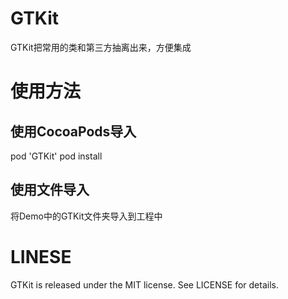 # GTKit
GTKit把常用的类和第三方抽离出来，方便集成

# 使用方法
## 使用CocoaPods导入
pod 'GTKit'
pod install

## 使用文件导入
将Demo中的GTKit文件夹导入到工程中

# LINESE
GTKit is released under the MIT license. See LICENSE for details.
